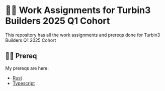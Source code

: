 # 👩‍🏫 Work Assignments for Turbin3 Builders 2025 Q1 Cohort

This repository has all the work assignments and prereqs done for Turbin3 Builders Q1 2025 Cohort

## 👩‍💻 Prereq

My prereqs are here: 
- [Rust](prereq)
- [Typescript](https://github.com/rute-sophie/RiseIn-bootcamp)